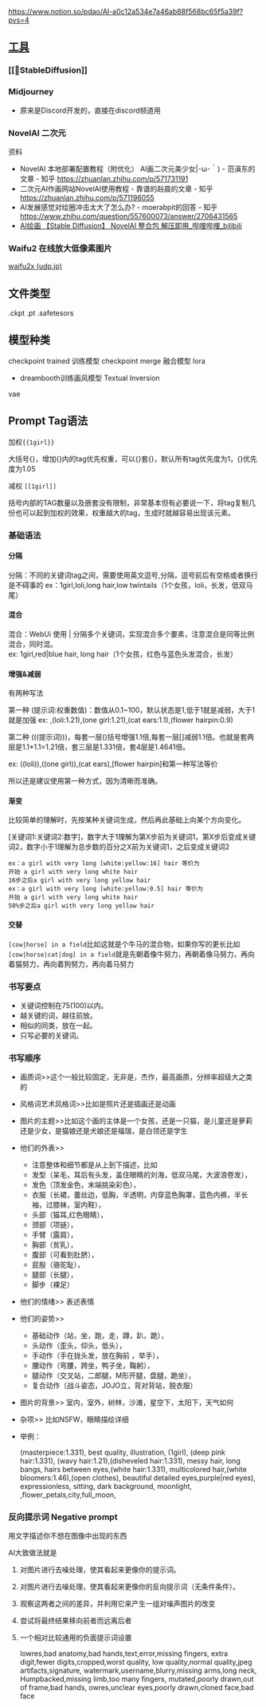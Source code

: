 https://www.notion.so/pdao/AI-a0c12a534e7a46ab88f568bc65f5a39f?pvs=4

## [工具](https://www.notion.so/pdao/b440ca8ad1bb40009288fba799b48094?v=e306ffa11cd74f82abe2f1445de10bf1)

### [[🥝StableDiffusion]]

### Midjourney 
- 原来是Discord开发的，直接在discord频道用

### NovelAI 二次元
资料
- NovelAI 本地部署配置教程（附优化） AI画二次元美少女|･ω･｀) - 范滇东的文章 - 知乎 https://zhuanlan.zhihu.com/p/571731191
- 二次元AI作画网站NovelAI使用教程 - 靠谱的赳晨的文章 - 知乎 https://zhuanlan.zhihu.com/p/571196055
- AI发展感觉对绘圈冲击太大了怎么办? - moerabpit的回答 - 知乎 https://www.zhihu.com/question/557600073/answer/2706431565
- [AI绘画 【Stable Diffusion】 NovelAI 整合包 解压即用_哔哩哔哩_bilibili](https://www.bilibili.com/video/BV1aN4y1A7j1/?spm_id_from=333.999.0.0&vd_source=453933dd6891757733da4e4288779255)

### Waifu2 在线放大低像素图片
[waifu2x (udp.jp)](http://waifu2x.udp.jp/)



## 文件类型
.ckpt  .pt .safetesors


## 模型种类

checkpoint trained 训练模型
checkpoint merge 融合模型
lora
- dreambooth训练画风模型
Textual Inversion

vae


## Prompt Tag语法

加权`{{1girl}}`

大括号{}，增加{}内的tag优先权重，可以{}套{}，默认所有tag优先度为1，{}优先度为1.05

减权 `[[1girl]]`

括号内部的TAG数量以及嵌套没有限制，非常基本但有必要说一下，将tag复制几份也可以起到加权的效果，权重越大的tag，生成时就越容易出现该元素。

### 基础语法

#### 分隔
分隔：不同的关键词tag之间，需要使用英文逗号,分隔，逗号前后有空格或者换行是不碍事的
ex：1girl,loli,long hair,low twintails（1个女孩，loli，长发，低双马尾）

#### 混合
混合：WebUi 使用 | 分隔多个关键词，实现混合多个要素，注意混合是同等比例混合，同时混。  
ex: 1girl,red|blue hair, long hair（1个女孩，红色与蓝色头发混合，长发）

#### 增强&减弱
有两种写法

第一种 (提示词:权重数值)：数值从0.1~100，默认状态是1,低于1就是减弱，大于1就是加强
ex: ,(loli:1.21),(one girl:1.21),(cat ears:1.1),(flower hairpin:0.9)

第二种 (((提示词)))，每套一层()括号增强1.1倍,每套一层[]减弱1.1倍。也就是套两层是1.1*1.1=1.21倍，套三层是1.331倍，套4层是1.4641倍。

ex: ((loli)),((one girl)),(cat ears),[flower hairpin]和第一种写法等价

所以还是建议使用第一种方式，因为清晰而准确。

#### 渐变
比较简单的理解时，先按某种关键词生成，然后再此基础上向某个方向变化。  

[关键词1:关键词2:数字]，数字大于1理解为第X步前为关键词1，第X步后变成关键词2，数字小于1理解为总步数的百分之X前为关键词1，之后变成关键词2

    ex：a girl with very long [white:yellow:16] hair 等价为
    开始 a girl with very long white hair
    16步之后a girl with very long yellow hair
    ex：a girl with very long [white:yellow:0.5] hair 等价为
    开始 a girl with very long white hair
    50%步之后a girl with very long yellow hair

#### 交替

`[cow|horse] in a field`比如这就是个牛马的混合物，如果你写的更长比如`[cow|horse|cat|dog] in a field`就是先朝着像牛努力，再朝着像马努力，再向着猫努力，再向着狗努力，再向着马努力

### 书写要点

- 关键词控制在75(100)以内。
- 越关键的词，越往前放。
- 相似的同类，放在一起。
- 只写必要的关键词。

### 书写顺序

- 画质词>>这个一般比较固定，无非是，杰作，最高画质，分辨率超级大之类的

- 风格词艺术风格词>>比如是照片还是插画还是动画

- 图片的主题>>比如这个画的主体是一个女孩，还是一只猫，是儿童还是萝莉还是少女，是猫娘还是犬娘还是福瑞，是白领还是学生

- 他们的外表>>  
	- 注意整体和细节都是从上到下描述，比如  
	- 发型（呆毛，耳后有头发，盖住眼睛的刘海，低双马尾，大波浪卷发），  
	- 发色（顶发金色，末端挑染彩色），  
	- 衣服（长裙，蕾丝边，低胸，半透明，内穿蓝色胸罩，蓝色内裤，半长袖，过膝袜，室内鞋），  
	- 头部（猫耳,红色眼睛），  
	- 颈部（项链），  
	- 手臂（露肩），  
	- 胸部（贫乳），  
	- 腹部（可看到肚脐），  
	- 屁股（骆驼耻），  
	- 腿部（长腿），  
	- 脚步（裸足）

- 他们的情绪>>  表述表情

- 他们的姿势>>  
	- 基础动作（站，坐，跑，走，蹲，趴，跪），  
	- 头动作（歪头，仰头，低头），  
	- 手动作（手在拢头发，放在胸前 ，举手），  
	- 腰动作（弯腰，跨坐，鸭子坐，鞠躬），  
	- 腿动作（交叉站，二郎腿，M形开腿，盘腿，跪坐），  
	- 复合动作（战斗姿态，JOJO立，背对背站，脱衣服）

- 图片的背景>>  室内，室外，树林，沙滩，星空下，太阳下，天气如何

- 杂项>>  比如NSFW，眼睛描绘详细

- 举例：

    (masterpiece:1.331), best quality,
    illustration,
    (1girl),
    (deep pink hair:1.331), (wavy hair:1.21),(disheveled hair:1.331), messy hair, long bangs, hairs between eyes,(white hair:1.331), multicolored hair,(white bloomers:1.46),(open clothes),
    beautiful detailed eyes,purple|red eyes),
    expressionless,
    sitting,
    dark background, moonlight, ,flower_petals,city,full_moon,

### 反向提示词 Negative prompt

用文字描述你不想在图像中出现的东西

AI大致做法就是
1. 对图片进行去噪处理，使其看起来更像你的提示词。
2. 对图片进行去噪处理，使其看起来更像你的反向提示词（无条件条件）。
3. 观察这两者之间的差异，并利用它来产生一组对噪声图片的改变
4. 尝试将最终结果移向前者而远离后者
5. 一个相对比较通用的负面提示词设置

    lowres,bad anatomy,bad hands,text,error,missing fingers,
    extra digit,fewer digits,cropped,worst quality,
    low quality,normal quality,jpeg artifacts,signature,
    watermark,username,blurry,missing arms,long neck,
    Humpbacked,missing limb,too many fingers,
    mutated,poorly drawn,out of frame,bad hands,
    owres,unclear eyes,poorly drawn,cloned face,bad face